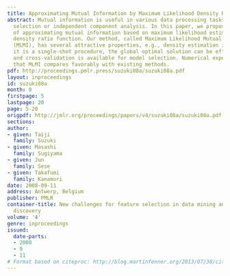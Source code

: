 ```yaml
---
title: Approximating Mutual Information by Maximum Likelihood Density Ratio Estimation
abstract: Mutual information is useful in various data processing tasks such as feature
  selection or independent component analysis. In this paper, we propose a new method
  of approximating mutual information based on maximum likelihood estimation of a
  density ratio function. Our method, called Maximum Likelihood Mutual Information
  (MLMI), has several attractive properties, e.g., density estimation is not involved,
  it is a single-shot procedure, the global optimal solution can be efficiently computed,
  and cross-validation is available for model selection. Numerical experiments show
  that MLMI compares favorably with existing methods.
pdf: http://proceedings.pmlr.press/suzuki08a/suzuki08a.pdf
layout: inproceedings
id: suzuki08a
month: 0
firstpage: 5
lastpage: 20
page: 5-20
origpdf: http://jmlr.org/proceedings/papers/v4/suzuki08a/suzuki08a.pdf
sections: 
author:
- given: Taiji
  family: Suzuki
- given: Masashi
  family: Sugiyama
- given: Jun
  family: Sese
- given: Takafumi
  family: Kanamori
date: 2008-09-11
address: Antwerp, Belgium
publisher: PMLR
container-title: New challenges for feature selection in data mining and knowledge
  discovery
volume: '4'
genre: inproceedings
issued:
  date-parts:
  - 2008
  - 9
  - 11
# Format based on citeproc: http://blog.martinfenner.org/2013/07/30/citeproc-yaml-for-bibliographies/
---
```

